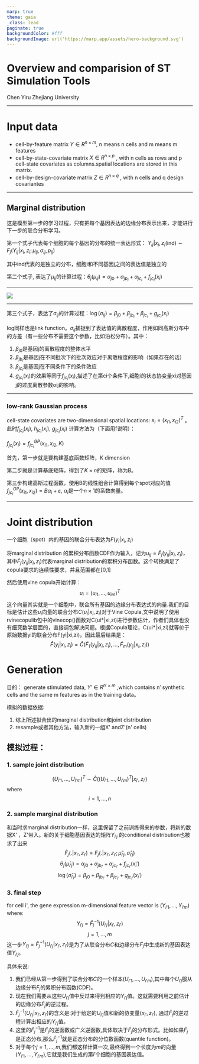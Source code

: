 ```yaml
---
marp: true
theme: gaia
_class: lead
paginate: true
backgroundColor: #fff
backgroundImage: url('https://marp.app/assets/hero-background.svg')
---
```


# Overview and comparision of ST Simulation Tools 
Chen Yiru
Zhejiang University

---
# Input data
- cell-by-feature matrix $Y \in R^{n\times m}$, n means n cells and m means m  features
-  cell-by-state-covariate matrix $X \in R^{n \times p}$ , with n cells as rows and p cell-state covariates as columns.spatial locations are stored in this matrix.
- cell-by-design-covariate matrix $Z \in R^{n\times q}$ , with n cells and q design covariantes

---

## Marginal distribution 
这是模型第一步的学习过程，只有把每个基因表达的边缘分布表示出来，才能进行下一步的联合分布学习。


第一个式子代表每个细胞的每个基因的分布的统一表达形式：
$Y_{ij}|x_i,z_i (\text{ind})\sim F_j(Y_{ij}|x_i,z_i;\mu_{ij},\sigma_{ij},p_{ij})$

其中ind代表的是独立的分布，细胞i和不同基因j之间的表达值是独立的

第二个式子, 表达了$\mu_{ij}$的计算过程：$\theta_j(\mu_{ij}) = \alpha_{j0}+\alpha_{jb_i}+\alpha_{jc_i}+f_{jc_i}(x_i)$

---

![](https://i.imgur.com/mzyRb4G.png)

---

第三个式子，表达了$\sigma_{ij}$的计算过程：$\log(\sigma_{ij}) = \beta_{j0}+\beta_{jb_i}+\beta_{jc_i}+g_{jc_i}(x_i)$

log同样也是link function。$\sigma_{ij}$捕捉到了表达值的离散程度，作用如同高斯分布中的方差（有一些分布不需要这个参数，比如泊松分布）。其中：
1. $\beta_{j0}$是基因j的离散程度的整体水平
2. $\beta_{jb_i}$是基因j在不同批次下的批次效应对于离散程度的影响（如果存在的话）
3. $\beta_{jc_i}$是基因j在不同条件下的条件效应
4. $g_{jc_i}(x_i)$的效果等同于$f_{jc_i}(x_i)$,描述了在第ci个条件下,细胞i的状态协变量xi对基因j的过度离散参数σij的影响。

---

### low-rank Gaussian process
cell-state covariates are two-dimensional spatial locations: $x_i=(x_{i1},x_{i2})^T$ 。此时$f_{jc_i}(x_i)$, $h_{jc_i}(x_i)$, $g_{jc_i}(x_i)$ 计算方法为（下面用f说明）：

$f_{jc_i}(x_i)=f_{jc_i}^{GP}(x_{i1},x_{i2},K)$


首先，第一步就是要构建基底函数矩阵，K dimension

第二步就是计算基底矩阵，得到了$K\times n$的矩阵，称为B。

第三步构建高斯过程函数，使用B的线性组合计算得到每个spot对应的值$f_{jc_i}^{GP}(x_{i1},x_{i2}) = B\alpha_i+ε$, $\alpha_i$是一个$n\times 1$的系数向量。

---

# Joint distribution 
一个细胞（spot）内的基因的联合分布表达为$F(y_i|x_i,z_i)$

将marginal distribution 的累积分布函数CDF作为输入，记为$u_{ij}=\tilde F_j(y_{ij}|x_i,z_i)$，其中$\tilde F_j(y_{ij}|x_i,z_i)$代表marginal distribution的累积分布函数。这个转换满足了copula要求的连续性要求，并且范围都在[0,1]

然后使用vine copula开始计算：$$u_i=(u_{i1},\dots,u_{im})^T$$
这个向量其实就是一个细胞中，联合所有基因的边缘分布表达式的向量.我们的目标是估计这些$u_i$向量的联合分布$C(u_i|x_i,z_i)$对于Vine Copula,文中说明了使用rvinecopulib包中的vinecop()函数对C(ui*|xi,zi)进行参数估计，作者们具体也没有细究数学层面的，直接调包解决问题。根据Copula理论，C(ui*|xi,zi)就等价于原始数据yi的联合分布F(yi|xi,zi)。因此最后结果是：
$$\hat F(y_i|x_i,z_i)=\hat C(\tilde F_1(y_{ij}|x_i,z_i),\dots, \tilde F_m(y_{ij}|x_i,z_i))$$

# Generation 
目的： generate stimulated data, $Y'\in R^{n'\times m}$ ,which contains n′ synthetic cells and the same m features as in the training data。

模拟的数据依据: 
1. 综上所述拟合出的marginal distribution和joint distribution
2. resample或者其他方法，输入新的一组X' andZ'(n' cells) 

## 模拟过程：
### 1. sample joint distribution
$$(U_{i'1},\dots,U_{i'm})^T \sim \hat C((U_{i'1},\dots,U_{i'm})^T|x_{i'},z_{i'})$$
where $$i = 1,...,n$$
### 2. sample marginal distribution
和当时求marginal distribution一样，这里保留了之前训练得来的参数，将新的数据X‘ ，Z'带入。新的关于细胞基因表达的矩阵$Y_{i'j}$ 的conditional distribution也被求了出来$$\hat F_j(.|x_{i'},z_{i'})=F_j(.|x_{i'},z_{i'};\hat \mu_{i'j},\hat \sigma_{i'j})$$$$\theta_j(\hat \mu_{i'j}) = \alpha_{j0}+\alpha_{jb_{i'}}+\alpha_{jc_{i'}}+f_{jc_{i'}}(x_i')$$
$$\log(\hat \sigma_{i'j}) = \beta_{j0}+\beta_{jb_{i'}}+\beta_{jc_{i'}}+g_{jc_{i'}}(x_i')$$
### 3. final step
for cell i', the gene expression m-dimensional feature vector is $(Y_{i'1},\dots, Y_{i'm})$
where:$$Y_{i'j}=\hat F_j^{-1}(U_{i'j}|x_{i'},z_{i'})$$$$j = 1,\dots,m$$
这一步$Y_{i'j}=\hat F_j^{-1}(U_{i'j}|x_{i'},z_{i'})$是为了从联合分布$C$和边缘分布$F_j$中生成新的基因表达值$Y_{i'j}$。

具体来说:
1. 我们已经从第一步得到了联合分布$C$的一个样本$(U_{i'1},...,U_{i'm})$,其中每个$U_{i'j}$服从边缘分布$F_j$的累积分布函数(CDF)。
2. 现在我们需要从这些$U_{i'j}$值中反过来得到相应的$Y_{i'j}$值。这就需要利用之前估计的边缘分布$\hat F_j$的逆过程。
3. $\hat F_j^{-1}(U_{i'j}|x_{i'},z_{i'})$的含义是:对于给定的$U_{i'j}$值和新的协变量$(x_{i'}, z_{i'})$, 通过$\hat F_j$的逆过程计算出相应的$Y_{i'j}$值。
4. 这里的$\hat F_j^{-1}$是$\hat F_j$的逆函数或广义逆函数,具体取决于$\hat F_j$的分布形式。比如如果$\hat F_j$是正态分布,那么$\hat F_j^{-1}$就是正态分布的分位数函数(quantile function)。
5. 对于每个$j=1,...,m$,我们都这样计算一次,最终得到一个长度为$m$的向量$(Y_{i'1},...,Y_{i'm})$,它就是我们生成的第$i'$个细胞的基因表达值。


